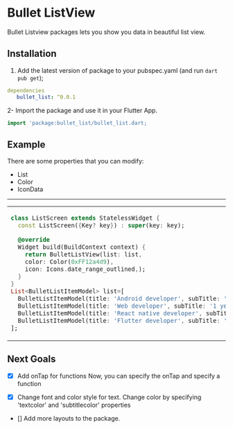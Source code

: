 # Bullet ListView

Bullet Listview packages lets you show you data in beautiful list view.

## Installation

1. Add the latest version of package to your pubspec.yaml (and run `dart pub get`);
```yaml
dependencies
   bullet_list: ^0.0.1
```
2- Import the package and use it in your Flutter App.
```dart
import 'package:bullet_list/bullet_list.dart;
```

## Example
There are some properties that you can modify:

- List 
- Color
- IconData

<hr>
<table>
<tr>
<td>

```dart
class ListScreen extends StatelessWidget {
  const ListScreen({Key? key}) : super(key: key);

  @override
  Widget build(BuildContext context) {
    return BulletListView(list: list,
    color: Color(0xFF12a4d9),
    icon: Icons.date_range_outlined,);
  }
}
List<BulletListItemModel> list=[
  BulletListItemModel(title: 'Android developer', subTitle: '2 years', text: '2014-2016'),
  BulletListItemModel(title: 'Web developer', subTitle: '1 years', text: '2016-2017'),
  BulletListItemModel(title: 'React native developer', subTitle: '1 years', text: '2018-2019'),
  BulletListItemModel(title: 'Flutter developer', subTitle: '2+ years', text: '2019-2021'),
];
```
</td>
<td>
<a href="https://ibb.co/HTJhqCX"><img src="https://i.ibb.co/HTJhqCX/Screenshot-2021-08-16-003729.png" alt="Screenshot-2021-08-16-003729" border="0"></a>
</td>
</tr>
</table>

## Next Goals
- [x] Add onTap for functions
Now, you can specify the onTap and specify a function

- [x] Change font and color style for text.
Change color by specifying 'textcolor' and 'subtitlecolor' properties

- [] Add more layouts to the package.

